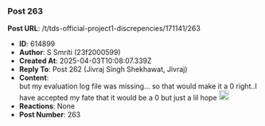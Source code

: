 ### Post 263
**Post URL**: /t/tds-official-project1-discrepencies/171141/263
- **ID**: 614899
- **Author**: S Smriti (23f2000599)
- **Created At**: 2025-04-03T10:08:07.339Z
- **Reply To**: Post 262 (Jivraj Singh Shekhawat, Jivraj)
- **Content**:  
  but my evaluation log file was missing… so that would make it a 0 right..I have accepted my fate that it would be a 0 but just a lil hope <img src="https://emoji.discourse-cdn.com/google/melting_face.png?v=14" title=":melting_face:" class="emoji" alt=":melting_face:" loading="lazy" width="20" height="20">
- **Reactions**: None
- **Post Number**: 263

